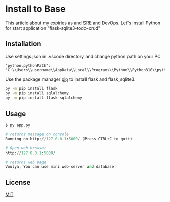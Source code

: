 # Install to Base

This article about my expiries as and SRE and DevOps. Let's install Python for start application "flask-sqlite3-todo-crud"

## Installation
Use settings.json in .vscode directory and change python path on your PC
```
"python.pythonPath": "C:\\Users\\username\\AppData\\Local\\Programs\\Python\\Python310\\python.exe"
``` 
 
Use the package manager [pip](https://pip.pypa.io/en/stable/) to install flask and flask_sqlite3.

```bash
py -m pip install flask 
py -m pip install sqlalchemy
py -m pip install flask-sqlalchemy
```

## Usage

```python
$ py app.py

# returns message on console 
Running on http://127.0.0.1:5000/ (Press CTRL+C to quit)    

# Open web browser 
http://127.0.0.1:5000/

# returns web page
Voulya, You can use mini web-server and database!
```

## License
[MIT](https://choosealicense.com/licenses/mit/)
